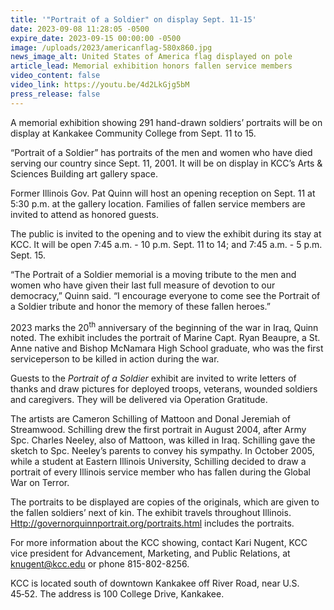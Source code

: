 ```yaml
---
title: '"Portrait of a Soldier" on display Sept. 11-15'
date: 2023-09-08 11:28:05 -0500
expire_date: 2023-09-15 00:00:00 -0500
image: /uploads/2023/americanflag-580x860.jpg
news_image_alt: United States of America flag displayed on pole
article_lead: Memorial exhibition honors fallen service members
video_content: false
video_link: https://youtu.be/4d2LkGjg5bM
press_release: false
---
```

A memorial exhibition showing 291 hand-drawn soldiers’ portraits will be on display at Kankakee Community College from Sept. 11 to 15.

“Portrait of a Soldier” has portraits of the men and women who have died serving our country since Sept. 11, 2001. It will be on display in KCC’s Arts & Sciences Building art gallery space.

Former Illinois Gov. Pat Quinn will host an opening reception on Sept. 11 at 5:30 p.m. at the gallery location. Families of fallen service members are invited to attend as honored guests.

The public is invited to the opening and to view the exhibit during its stay at KCC. It will be open 7:45 a.m. - 10 p.m. Sept. 11 to 14; and 7:45 a.m. - 5 p.m. Sept. 15.

“The Portrait of a Soldier memorial is a moving tribute to the men and women who have given their last full measure of devotion to our democracy,” Quinn said. “I encourage everyone to come see the Portrait of a Soldier tribute and honor the memory of these fallen heroes.”

2023 marks the 20<sup>th</sup> anniversary of the beginning of the war in Iraq, Quinn noted. The exhibit includes the portrait of Marine Capt. Ryan Beaupre, a St. Anne native and Bishop McNamara High School graduate, who was the first serviceperson to be killed in action during the war.

Guests to the *Portrait of a Soldier*&nbsp;exhibit are invited to write letters of thanks and draw pictures for deployed troops, veterans, wounded soldiers and caregivers. They will be delivered via Operation Gratitude.

The artists are Cameron Schilling of Mattoon and Donal Jeremiah of Streamwood. Schilling drew the first portrait in August 2004, after Army Spc. Charles Neeley, also of Mattoon, was killed in Iraq. Schilling gave the sketch to Spc. Neeley’s parents to convey his sympathy. In October 2005, while a student at Eastern Illinois University, Schilling decided to draw a portrait of every Illinois service member who has fallen during the Global War on Terror.

The portraits to be displayed are copies of the originals, which are given to the fallen soldiers’ next of kin. The exhibit travels throughout Illinois. [Http://governorquinnportrait.org/portraits.html](Http://governorquinnportrait.org/portraits.html) includes the portraits.

For more information about the KCC showing, contact Kari Nugent, KCC vice president for Advancement, Marketing, and Public Relations, at knugent@kcc.edu or phone 815-802-8256.

KCC is located south of downtown Kankakee off River Road, near U.S. 45‑52. The address is 100 College Drive, Kankakee.